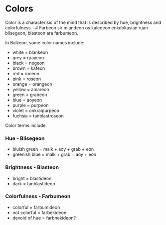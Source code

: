 # Colors
Color is a characterisic of the mind that is described by hue, brightness and colorfulness.
-# Farbeon sir miandeon os kaledeon enkdokasian ruan blisegeon, blasteon ara farbumeon.

In Balkeon, some color names include:
- white = blankeon
- grey = grayeon
- black = negeon
- brown = kafeon
- red = roneon
- pink = roseon
- orange = orangeon
- yellow = amareon
- green = grabeon
- blue = aoyeon
- purple = purpeon
- violet = onkraipurpeon
- fuchsia = tanblastroseon

Color terms include:

### Hue - Blisegeon
- bluish green = malk + aoy + grab + eon
- greenish blue = malk + grab + aoy + eon

### Brightness - Blasteon 
- bright = blastideon
- dark = tanblastideon

### Colorfulness - Farbumeon
- colorful = farbumideon
- not colorful = farbekideon
- devoid of hue = farbnekideon?